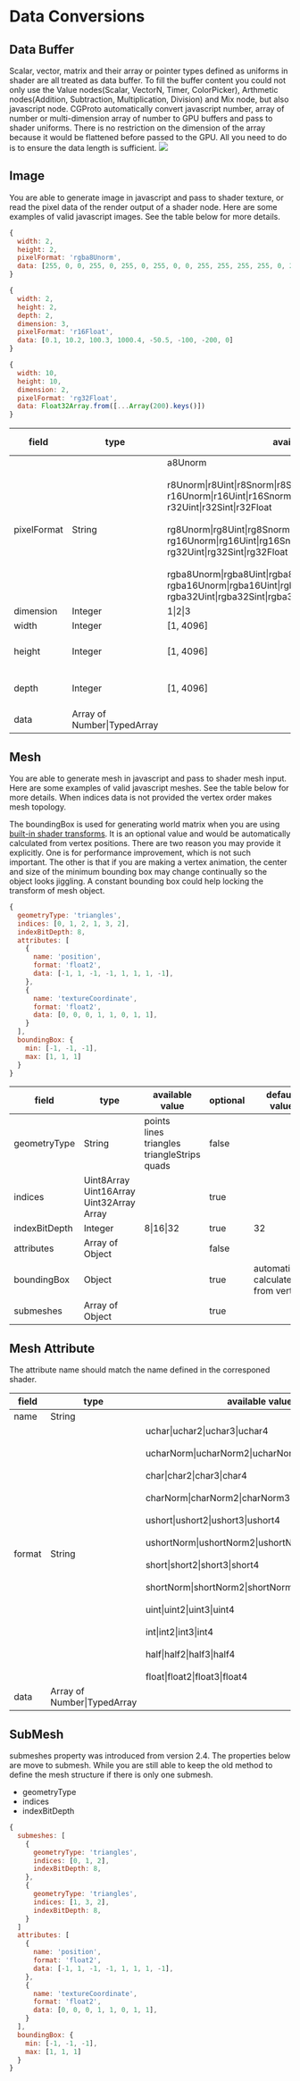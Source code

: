 # Data Conversions

## Data Buffer
Scalar, vector, matrix and their array or pointer types defined as uniforms in shader are all treated as data buffer. To fill the buffer content you could not only use the Value nodes(Scalar, VectorN, Timer, ColorPicker), Arthmetic nodes(Addition, Subtraction, Multiplication, Division) and Mix node, but also javascript node. CGProto automatically convert javascript number, array of number or multi-dimension array of number to GPU buffers and pass to shader uniforms. There is no restriction on the dimension of the array because it would be flattened before passed to the GPU. All you need to do is to ensure the data length is sufficient.
![](_assets/9.png)

## Image
You are able to generate image in javascript and pass to shader texture, or read the pixel data of the render output of a shader node. Here are some examples of valid javascript images. See the table below for more details. 
```javascript
{
  width: 2,
  height: 2,
  pixelFormat: 'rgba8Unorm',
  data: [255, 0, 0, 255, 0, 255, 0, 255, 0, 0, 255, 255, 255, 255, 0, 255]
}

{
  width: 2,
  height: 2,
  depth: 2,
  dimension: 3,
  pixelFormat: 'r16Float',
  data: [0.1, 10.2, 100.3, 1000.4, -50.5, -100, -200, 0]
}

{
  width: 10,
  height: 10,
  dimension: 2,
  pixelFormat: 'rg32Float',
  data: Float32Array.from([...Array(200).keys()])
}
```

|  field | type  | available value | optional |default value
|  ----  | ----  | ---- | ---- | ---- |
| pixelFormat | String | a8Unorm<br><br>r8Unorm\|r8Uint\|r8Snorm\|r8Sint<br>r16Unorm\|r16Uint\|r16Snorm\|r16Sint\|r16Float<br>r32Uint\|r32Sint\|r32Float<br><br>rg8Unorm\|rg8Uint\|rg8Snorm\|rg8Sint<br>rg16Unorm\|rg16Uint\|rg16Snorm\|rg16Sint\|rg16Float<br>rg32Uint\|rg32Sint\|rg32Float<br><br>rgba8Unorm\|rgba8Uint\|rgba8Snorm\|rgba8Sint<br>rgba16Unorm\|rgba16Uint\|rgba16Snorm\|rgba16Sint\|rgba16Float<br>rgba32Uint\|rgba32Sint\|rgba32Float | false |
| dimension  | Integer | 1\|2\|3 | true | 2
| width | Integer | [1, 4096] | false | 
| height | Integer | [1, 4096] | true if dimension < 2 | 1
| depth | Integer | [1, 4096]| true if dimension < 3 | 1
| data | Array of Number\|TypedArray | | false


## Mesh
You are able to generate mesh in javascript and pass to shader mesh input. Here are some examples of valid javascript meshes. See the table below for more details. When indices data is not provided the vertex order makes mesh topology. 

The boundingBox is used for generating world matrix when you are using [built-in shader transforms](built-in-shader-variables?id=transformations). It is an optional value and would be automatically calculated from vertex positions. There are two reason you may provide it explicitly. One is for performance improvement, which is not such important. The other is that if you are making a vertex animation, the center and size of the minimum bounding box may change continually so the object looks jiggling. A constant bounding box could help locking the transform of mesh object.
```javascript
{
  geometryType: 'triangles',
  indices: [0, 1, 2, 1, 3, 2],
  indexBitDepth: 8,
  attributes: [
    {
      name: 'position',
      format: 'float2',
      data: [-1, 1, -1, -1, 1, 1, 1, -1],
    },
    {
      name: 'textureCoordinate',
      format: 'float2',
      data: [0, 0, 0, 1, 1, 0, 1, 1],
    }
  ],
  boundingBox: {
    min: [-1, -1, -1],
    max: [1, 1, 1]
  }
}
```
|  field | type  | available value | optional |default value
|  ----  | ----  | ---- | ---- | ---- |
| geometryType  | String | points<br>lines<br>triangles<br>triangleStrips<br>quads | false | 
| indices  | Uint8Array<br>Uint16Array<br>Uint32Array<br>Array |  | true |
| indexBitDepth | Integer | 8\|16\|32 | true | 32
| attributes | Array of Object |  | false |
| boundingBox | Object | | true | automatically calculated from vertices
| submeshes | Array of Object | | true |


## Mesh Attribute
The attribute name should match the name defined in the corresponed shader.

|  field | type  | available value |
|  ----  | ----  | ---- |
| name | String |
| format | String | uchar\|uchar2\|uchar3\|uchar4<br><br>ucharNorm\|ucharNorm2\|ucharNorm3\|ucharNorm4<br><br>char\|char2\|char3\|char4<br><br>charNorm\|charNorm2\|charNorm3\|charNorm4<br><br>ushort\|ushort2\|ushort3\|ushort4<br><br>ushortNorm\|ushortNorm2\|ushortNorm3\|ushortNorm4<br><br>short\|short2\|short3\|short4<br><br>shortNorm\|shortNorm2\|shortNorm3\|shortNorm4<br><br>uint\|uint2\|uint3\|uint4<br><br>int\|int2\|int3\|int4<br><br>half\|half2\|half3\|half4<br><br>float\|float2\|float3\|float4
| data | Array of Number\|TypedArray | 

## SubMesh
submeshes property was introduced from version 2.4. The properties below are move to submesh. While you are still able to keep the old method to define the mesh structure if there is only one submesh.

- geometryType
- indices
- indexBitDepth

```javascript
{
  submeshes: [
    {
      geometryType: 'triangles',
      indices: [0, 1, 2],
      indexBitDepth: 8,
    },
    {
      geometryType: 'triangles',
      indices: [1, 3, 2],
      indexBitDepth: 8,
    }
  ]
  attributes: [
    {
      name: 'position',
      format: 'float2',
      data: [-1, 1, -1, -1, 1, 1, 1, -1],
    },
    {
      name: 'textureCoordinate',
      format: 'float2',
      data: [0, 0, 0, 1, 1, 0, 1, 1],
    }
  ],
  boundingBox: {
    min: [-1, -1, -1],
    max: [1, 1, 1]
  }
}
```